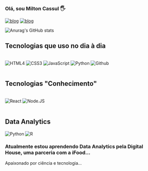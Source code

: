 ### Olá, sou Milton Cassul 🖐️

[![blog](https://img.shields.io/badge/LinkedIn-0077B5?style=for-the-badge&logo=linkedin&logoColor=white)](https://www.linkedin.com/in/miltoncassul/)
[![blog](https://img.shields.io/badge/Instagram-E4405F?style=for-the-badge&logo=instagram&logoColor=white)](https://www.instagram.com/miltoncassul)

![Anurag's GitHub stats](https://github-readme-stats.vercel.app/api?username=miltoncassul&show_icons=true&theme=radical)

## Tecnologias que uso no dia à dia

<div style = "display: inline_blok"><br/>
    <img align = "center" alt = "HTML4" src= "https://img.shields.io/badge/HTML5-E34F26?style=for-the-badge&logo=html5&logoColor=white" /> 
    <img align = "center" alt = "CSS3" src= "https://img.shields.io/badge/CSS3-1572B6?style=for-the-badge&logo=css3&logoColor=white" />
    <img align = "center" alt = "JavaScript" src= "https://img.shields.io/badge/JavaScript-F7DF1E?style=for-the-badge&logo=javascript&logoColor=black" />
    <img align = "center" alt = "Python" src= "https://img.shields.io/badge/Python-3776AB?style=for-the-badge&logo=python&logoColor=white" />
    <img align = "center" alt = "Github" src= "https://img.shields.io/badge/GitHub-100000?style=for-the-badge&logo=github&logoColor=white" />
</div><br>

## Tecnologias "Conhecimento"

<div style = "display: inline_blok"><br/>
    <img align = "center" alt = "React" src= "https://img.shields.io/badge/React-20232A?style=for-the-badge&logo=react&logoColor=61DAFB" />
    <img align = "center" alt = "Node.JS" src= "https://img.shields.io/badge/Node.js-43853D?style=for-the-badge&logo=node.js&logoColor=white" /> 
</div><br/>

## Data Analytics

<div>
    <img align = "center" alt = "Python" src= "https://img.shields.io/badge/Python-3776AB?style=for-the-badge&logo=python&logoColor=white" />
    <img align = "center" alt = "R" src= "https://img.shields.io/badge/R-276DC3?style=for-the-badge&logo=r&logoColor=white" />
<br/>

### Atualmente estou aprendendo Data Analytics pela Digital House, uma parceria com a iFood...
    
Apaixonado por ciência e tecnologia...

